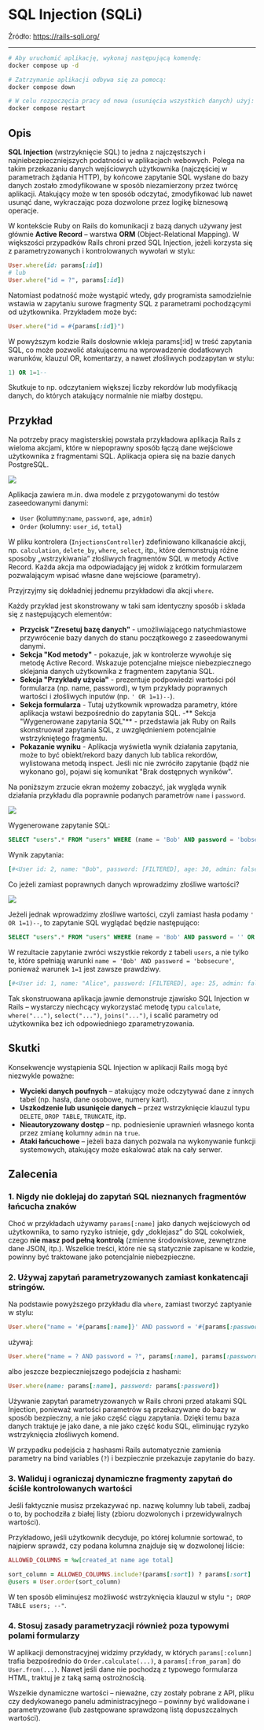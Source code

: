 # SQL Injection (SQLi)

Źródło: https://rails-sqli.org/

---

```bash
# Aby uruchomić aplikację, wykonaj następującą komendę:
docker compose up -d

# Zatrzymanie aplikacji odbywa się za pomocą:
docker compose down

# W celu rozpoczęcia pracy od nowa (usunięcia wszystkich danych) użyj:
docker compose restart
```

## Opis

**SQL Injection** (wstrzyknięcie SQL) to jedna z najczęstszych i najniebezpieczniejszych podatności w aplikacjach webowych. Polega na takim przekazaniu danych wejściowych użytkownika (najczęściej w parametrach żądania HTTP), by końcowe zapytanie SQL wysłane do bazy danych zostało zmodyfikowane w sposób niezamierzony przez twórcę aplikacji. Atakujący może w ten sposób odczytać, zmodyfikować lub nawet usunąć dane, wykraczając poza dozwolone przez logikę biznesową operacje.

W kontekście Ruby on Rails do komunikacji z bazą danych używany jest głównie **Active Record** – warstwa **ORM** (Object-Relational Mapping). W większości przypadków Rails chroni przed SQL Injection, jeżeli korzysta się z parametryzowanych i kontrolowanych wywołań w stylu:

```ruby
User.where(id: params[:id])
# lub
User.where("id = ?", params[:id])
```

Natomiast podatność może wystąpić wtedy, gdy programista samodzielnie wstawia w zapytaniu surowe fragmenty SQL z parametrami pochodzącymi od użytkownika. Przykładem może być:

```ruby
User.where("id = #{params[:id]}")
```

W powyższym kodzie Rails dosłownie wkleja params[:id] w treść zapytania SQL, co może pozwolić atakującemu na wprowadzenie dodatkowych warunków, klauzul OR, komentarzy, a nawet złośliwych podzapytan w stylu:

```sql
1) OR 1=1--
```

Skutkuje to np. odczytaniem większej liczby rekordów lub modyfikacją danych, do których atakujący normalnie nie miałby dostępu.

## Przykład

Na potrzeby pracy magisterskiej powstała przykładowa aplikacja Rails z wieloma akcjami, które w niepoprawny sposób łączą dane wejściowe użytkownika z fragmentami SQL. Aplikacja opiera się na bazie danych PostgreSQL.

![](./screenshots/sqli-all.png)

Aplikacja zawiera m.in. dwa modele z przygotowanymi do testów zaseedowanymi danymi:
- `User` (kolumny:`name`, `password`, `age`, `admin`)
- `Order` (kolumny: `user_id`, `total`)

W pliku kontrolera (`InjectionsController`) zdefiniowano kilkanaście akcji, np. `calculation`, `delete_by`, `where`, `select`, itp., które demonstrują różne sposoby „wstrzykiwania” złośliwych fragmentów SQL w metody Active Record. Każda akcja ma odpowiadający jej widok z krótkim formularzem pozwalającym wpisać własne dane wejściowe (parametry).

Przyjrzyjmy się dokładniej jednemu przykładowi dla akcji `where`.

Każdy przykład jest skonstrowany w taki sam identyczny sposób i składa się z następujących elementów:
- **Przycisk "Zresetuj bazę danych"** - umożliwiającego natychmiastowe przywrócenie bazy danych do stanu początkowego z zaseedowanymi danymi.
- **Sekcja "Kod metody"** - pokazuje, jak w kontrolerze wywołuje się metodę Active Record. Wskazuje potencjalne miejsce niebezpiecznego sklejania danych użytkownika z fragmentem zapytania SQL.
- **Sekcja "Przykłady użycia"** - prezentuje podpowiedzi wartości pól formularza (np. name, password), w tym przykłady poprawnych wartości i złośliwych inputów (np. `' OR 1=1)--`).
- **Sekcja formularza** - Tutaj użytkownik wprowadza parametry, które aplikacja wstawi bezpośrednio do zapytania SQL.
-** Sekcja "Wygenerowane zapytania SQL"** - przedstawia jak Ruby on Rails skonstruował zapytania SQL, z uwzględnieniem potencjalnie wstrzykniętego fragmentu.
- **Pokazanie wyniku** - Aplikacja wyświetla wynik działania zapytania, może to być obiekt/rekord bazy danych lub tablica rekordów, wylistowana metodą inspect. Jeśli nic nie zwróciło zapytanie (bądź nie wykonano go), pojawi się komunikat "Brak dostępnych wyników".

Na poniższym zrzucie ekran możemy zobaczyć, jak wygląda wynik działania przykładu dla poprawnie podanych parametrów `name` i `password`.

![](./screenshots/sqli-where-good.png)

Wygenerowane zapytanie SQL:
```sql
SELECT "users".* FROM "users" WHERE (name = 'Bob' AND password = 'bobsecure')
```

Wynik zapytania:
```ruby
[#<User id: 2, name: "Bob", password: [FILTERED], age: 30, admin: false, created_at: "2025-03-05 07:20:19.305474000 +0000", updated_at: "2025-03-05 07:20:19.305474000 +0000">]
```

Co jeżeli zamiast poprawnych danych wprowadzimy złośliwe wartości?

![](./screenshots/sqli-where-bad.png)

Jeżeli jednak wprowadzimy złośliwe wartości, czyli zamiast hasła podamy `' OR 1=1)--`, to zapytanie SQL wyglądać będzie następująco:

```sql
SELECT "users".* FROM "users" WHERE (name = 'Bob' AND password = '' OR 1=1);--')
```

W rezultacie zapytanie zwróci wszystkie rekordy z tabeli `users`, a nie tylko te, które spełniają warunki `name = 'Bob' AND password = 'bobsecure'`, ponieważ warunek `1=1` jest zawsze prawdziwy.
```ruby
[#<User id: 1, name: "Alice", password: [FILTERED], age: 25, admin: false, created_at: "2025-03-05 07:20:19.296657000 +0000", updated_at: "2025-03-05 07:20:19.296657000 +0000">, #<User id: 2, name: "Bob", password: [FILTERED], age: 30, admin: false, created_at: "2025-03-05 07:20:19.305474000 +0000", updated_at: "2025-03-05 07:20:19.305474000 +0000">, #<User id: 3, name: "Admin", password: [FILTERED], age: 34, admin: true, created_at: "2025-03-05 07:20:19.316573000 +0000", updated_at: "2025-03-05 07:20:19.316573000 +0000">, #<User id: 4, name: "Eve", password: [FILTERED], age: 42, admin: false, created_at: "2025-03-05 07:20:19.332288000 +0000", updated_at: "2025-03-05 07:20:19.332288000 +0000">, #<User id: 5, name: "Mallory", password: [FILTERED], age: 38, admin: false, created_at: "2025-03-05 07:20:19.338072000 +0000", updated_at: "2025-03-05 07:20:19.338072000 +0000">]
```

Tak skonstruowana aplikacja jawnie demonstruje zjawisko SQL Injection w Rails – wystarczy niechcący wykorzystać metodę typu `calculate`, `where("...")`, `select("...")`, `joins("...")`, i scalić parametry od użytkownika bez ich odpowiedniego zparametryzowania.

## Skutki

Konsekwencje wystąpienia SQL Injection w aplikacji Rails mogą być niezwykle poważne:
- **Wycieki danych poufnych** – atakujący może odczytywać dane z innych tabel (np. hasła, dane osobowe, numery kart).
- **Uszkodzenie lub usunięcie danych** – przez wstrzyknięcie klauzul typu `DELETE`, `DROP TABLE`, `TRUNCATE`, itp.
- **Nieautoryzowany dostęp** – np. podniesienie uprawnień własnego konta przez zmianę kolumny `admin` na `true`.
- **Ataki łańcuchowe** – jeżeli baza danych pozwala na wykonywanie funkcji systemowych, atakujący może eskalować atak na cały serwer.

## Zalecenia

### 1. Nigdy nie doklejaj do zapytań SQL nieznanych fragmentów łańcucha znaków

Choć w przykładach używamy `params[:name]` jako danych wejściowych od użytkownika, to samo ryzyko istnieje, gdy „doklejasz” do SQL cokolwiek, czego **nie masz pod pełną kontrolą** (zmienne środowiskowe, zewnętrzne dane JSON, itp.). Wszelkie treści, które nie są statycznie zapisane w kodzie, powinny być traktowane jako potencjalnie niebezpieczne.

### 2. Używaj zapytań parametryzowanych zamiast konkatencaji stringów.

Na podstawie powyższego przykładu dla `where`, zamiast tworzyć zaptyanie w stylu:
```ruby
User.where("name = '#{params[:name]}' AND password = '#{params[:password]}'")
```

używaj:

```ruby
User.where("name = ? AND password = ?", params[:name], params[:password])
```

albo jeszcze bezpieczniejszego podejścia z hashami:

```ruby
User.where(name: params[:name], password: params[:password])
```

Używanie zapytań parametryzowanych w Rails chroni przed atakami SQL Injection, ponieważ wartości parametrów są przekazywane do bazy w sposób bezpieczny, a nie jako część ciągu zapytania. Dzięki temu baza danych traktuje je jako dane, a nie jako część kodu SQL, eliminując ryzyko wstrzyknięcia złośliwych komend.

W przypadku podejścia z hashasmi Rails automatycznie zamienia parametry na bind variables (`?`) i bezpiecznie przekazuje zapytanie do bazy.

### 3. Waliduj i ograniczaj dynamiczne fragmenty zapytań do ściśle kontrolowanych wartości

Jeśli faktycznie musisz przekazywać np. nazwę kolumny lub tabeli, zadbaj o to, by pochodziła z białej listy (zbioru dozwolonych i przewidywalnych wartości).

Przykładowo, jeśli użytkownik decyduje, po której kolumnie sortować, to najpierw sprawdź, czy podana kolumna znajduje się w dozwolonej liście:

```ruby
ALLOWED_COLUMNS = %w[created_at name age total]

sort_column = ALLOWED_COLUMNS.include?(params[:sort]) ? params[:sort] : "name"
@users = User.order(sort_column)
```

W ten sposób eliminujesz możliwość wstrzyknięcia klauzul w stylu `"; DROP TABLE users; --"`.

### 4. Stosuj zasady parametryzacji również poza typowymi polami formularzy

W aplikacji demonstracyjnej widzimy przykłady, w których `params[:column]` trafia bezpośrednio do `Order.calculate(...)`, a `params[:from_param]` do `User.from(...)`. Nawet jeśli dane nie pochodzą z typowego formularza HTML, traktuj je z taką samą ostrożnością.

Wszelkie dynamiczne wartości – nieważne, czy zostały pobrane z API, pliku czy dedykowanego panelu administracyjnego – powinny być walidowane i parametryzowane (lub zastępowane sprawdzoną listą dopuszczalnych wartości).


